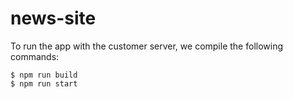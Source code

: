 # news-site

To run the app with the customer server, we compile the following commands:

```
$ npm run build
$ npm run start
```